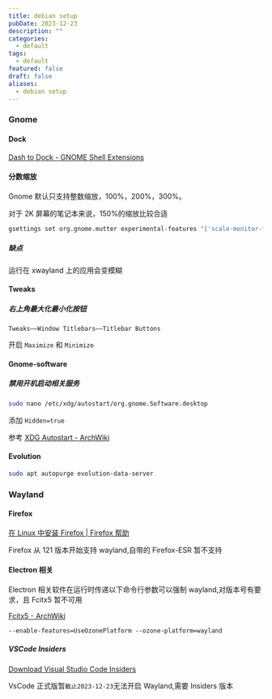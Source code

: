 ```yaml
---
title: debian setup
pubDate: 2023-12-23
description: ""
categories:
  - default
tags:
  - default
featured: false
draft: false
aliases:
  - debian setup
---
```


### Gnome

#### Dock

[Dash to Dock - GNOME Shell Extensions](https://extensions.gnome.org/extension/307/dash-to-dock/)

#### 分数缩放

Gnome 默认只支持整数缩放，100%，200%，300%。

对于 2K 屏幕的笔记本来说，150%的缩放比较合适

```bash
gsettings set org.gnome.mutter experimental-features "['scale-monitor-framebuffer']"
```

##### 缺点

运行在 xwayland 上的应用会变模糊

#### Tweaks

##### 右上角最大化最小化按钮

`Tweaks——Window Titlebars——Titlebar Buttons`

开启 `Maximize` 和 `Minimize`

#### Gnome-software

##### 禁用开机启动相关服务

```bash
sudo nano /etc/xdg/autostart/org.gnome.Software.desktop
```

添加 `Hidden=true`

参考 [XDG Autostart - ArchWiki](https://wiki.archlinux.org/title/XDG_Autostart)

#### Evolution

```bash
sudo apt autopurge evolution-data-server
```

### Wayland

#### Firefox

[在 Linux 中安装 Firefox | Firefox 帮助](https://support.mozilla.org/zh-CN/kb/linux-firefox)

Firefox 从 121 版本开始支持 wayland,自带的 Firefox-ESR 暂不支持

#### Electron 相关

Electron 相关软件在运行时传递以下命令行参数可以强制 wayland,对版本号有要求，且 Fcitx5 暂不可用

[Fcitx5 - ArchWiki](https://wiki.archlinux.org/title/Fcitx5#Fcitx5_not_available_in_Chromium_running_on_Wayland)

`--enable-features=UseOzonePlatform --ozone-platform=wayland `

##### VSCode Insiders

[Download Visual Studio Code Insiders](https://code.visualstudio.com/insiders/)

VsCode 正式版暂`截止2023-12-23`无法开启 Wayland,需要 Insiders 版本
